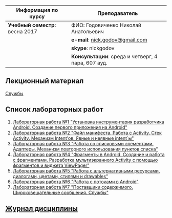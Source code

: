 |Информация по курсу | Преподаватель
|--|--|
|**Учебный семестр:** весна 2017|ФИО: Годовиченко Николай Анатольевич
| |**e-mail**: nick.godov@gmail.com
| |**skype**: nickgodov
| |**Консультации**: среда и четверг, 4 пара, 607 ауд.

## Лекционный материал

[Службы](https://nick-onpu.gitbooks.io/mobile-devices-programming/content/sluzhbi.html)

## Список лабораторных работ
1. [Лабораторная работа №1 "Установка инструментария разработчика Android. Создание первого приложения на Android"](https://goo.gl/kr43Fv)
2. [Лабораторная работа №2 "Файл манифеста. Работа с Activity. Стек Activity. Механизм Intent’ов. Явные и неявные intent\`ы"](https://goo.gl/9fsHpC)
3. [Лабораторная работа №3 "Работа со списковыми элементами. Адаптеры. Механизм повторного использования пунктов списка"](https://goo.gl/qRmfpQ)
4. [Лабораторная работа №4 "Фрагменты в Android. Создание и работа с фрагментами. Разработка мультиэкранного Activity с помощью фрагментов и виджета ViewPager"](https://goo.gl/rohxup)
5. [Лабораторная работа №5 "Работа с альтернативными ресурсами, диалогами, цветами, стилями и drawables"](https://goo.gl/JlQBoV)
6. [Лабораторная работа №6 "Работа с потоками в Android"](https://goo.gl/wGtmrt)
7. [Лабораторная работа №7 "Поставщики содержимого. Широковещательные сообщения. Службы"](https://goo.gl/glYECI)

## [Журнал дисциплины](https://goo.gl/dXqTXC)
